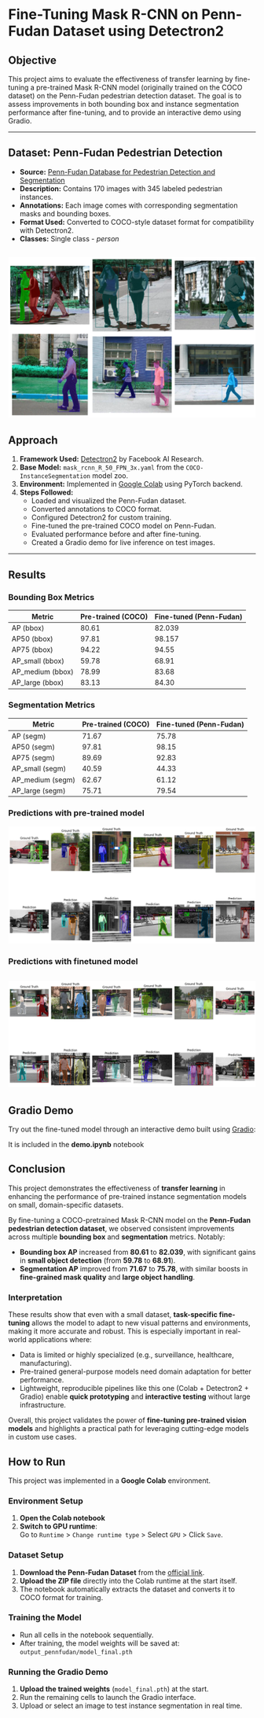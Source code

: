 # Fine-Tuning Mask R-CNN on Penn-Fudan Dataset using Detectron2

## Objective

This project aims to evaluate the effectiveness of transfer learning by fine-tuning a pre-trained Mask R-CNN model (originally trained on the COCO dataset) on the Penn-Fudan pedestrian detection dataset. The goal is to assess improvements in both bounding box and instance segmentation performance after fine-tuning, and to provide an interactive demo using Gradio.

---

## Dataset: Penn-Fudan Pedestrian Detection

- **Source:** [Penn-Fudan Database for Pedestrian Detection and Segmentation](https://www.cis.upenn.edu/~jshi/ped_html/)
- **Description:** Contains 170 images with 345 labeled pedestrian instances.
- **Annotations:** Each image comes with corresponding segmentation masks and bounding boxes.
- **Format Used:** Converted to COCO-style dataset format for compatibility with Detectron2.
- **Classes:** Single class - *person*

![Dataset](dataset.png)
---

## Approach

1. **Framework Used:** [Detectron2](https://github.com/facebookresearch/detectron2) by Facebook AI Research.
2. **Base Model:** `mask_rcnn_R_50_FPN_3x.yaml` from the `COCO-InstanceSegmentation` model zoo.
3. **Environment:** Implemented in [Google Colab](https://colab.research.google.com/) using PyTorch backend.
4. **Steps Followed:**
   - Loaded and visualized the Penn-Fudan dataset.
   - Converted annotations to COCO format.
   - Configured Detectron2 for custom training.
   - Fine-tuned the pre-trained COCO model on Penn-Fudan.
   - Evaluated performance before and after fine-tuning.
   - Created a Gradio demo for live inference on test images.

---

## Results

### Bounding Box Metrics

| Metric                      | Pre-trained (COCO) | Fine-tuned (Penn-Fudan) |
|----------------------------|--------------------|--------------------------|
| AP (bbox)                  | 80.61              | 82.039                   |
| AP50 (bbox)                | 97.81              | 98.157                   |
| AP75 (bbox)                | 94.22              | 94.55                    |
| AP_small (bbox)            | 59.78              | 68.91                    |
| AP_medium (bbox)           | 78.99              | 83.68                    |
| AP_large (bbox)            | 83.13              | 84.30                    |

### Segmentation Metrics

| Metric                      | Pre-trained (COCO) | Fine-tuned (Penn-Fudan) |
|----------------------------|--------------------|--------------------------|
| AP (segm)                  | 71.67              | 75.78                    |
| AP50 (segm)                | 97.81              | 98.15                    |
| AP75 (segm)                | 89.69              | 92.83                    |
| AP_small (segm)            | 40.59              | 44.33                    |
| AP_medium (segm)           | 62.67              | 61.12                    |
| AP_large (segm)            | 75.71              | 79.54                    |

### Predictions with pre-trained model
![Predictions](output_no_finetune.png)

### Predictions with finetuned model
![Predictions](output_finetuned.png)
---

## Gradio Demo

Try out the fine-tuned model through an interactive demo built using [Gradio](https://gradio.app/):

It is included in the **demo.ipynb** notebook

## Conclusion

This project demonstrates the effectiveness of **transfer learning** in enhancing the performance of pre-trained instance segmentation models on small, domain-specific datasets.

By fine-tuning a COCO-pretrained Mask R-CNN model on the **Penn-Fudan pedestrian detection dataset**, we observed consistent improvements across multiple **bounding box** and **segmentation** metrics. Notably:
- **Bounding box AP** increased from **80.61** to **82.039**, with significant gains in **small object detection** (from **59.78** to **68.91**).
- **Segmentation AP** improved from **71.67** to **75.78**, with similar boosts in **fine-grained mask quality** and **large object handling**.

### Interpretation
These results show that even with a small dataset, **task-specific fine-tuning** allows the model to adapt to new visual patterns and environments, making it more accurate and robust. This is especially important in real-world applications where:
- Data is limited or highly specialized (e.g., surveillance, healthcare, manufacturing).
- Pre-trained general-purpose models need domain adaptation for better performance.
- Lightweight, reproducible pipelines like this one (Colab + Detectron2 + Gradio) enable **quick prototyping** and **interactive testing** without large infrastructure.

Overall, this project validates the power of **fine-tuning pre-trained vision models** and highlights a practical path for leveraging cutting-edge models in custom use cases.

## How to Run

This project was implemented in a **Google Colab** environment.

### Environment Setup
1. **Open the Colab notebook**
2. **Switch to GPU runtime**:  
   Go to `Runtime` > `Change runtime type` > Select `GPU` > Click `Save`.


### Dataset Setup
1. **Download the Penn-Fudan Dataset** from the [official link](https://www.cis.upenn.edu/~jshi/ped_html/PennFudanPed.zip).
2. **Upload the ZIP file** directly into the Colab runtime at the start itself.
3. The notebook automatically extracts the dataset and converts it to COCO format for training.


### Training the Model
- Run all cells in the notebook sequentially.
- After training, the model weights will be saved at:  
  `output_pennfudan/model_final.pth`


### Running the Gradio Demo
1. **Upload the trained weights** (`model_final.pth`) at the start.
2. Run the remaining cells to launch the Gradio interface.
3. Upload or select an image to test instance segmentation in real time.



